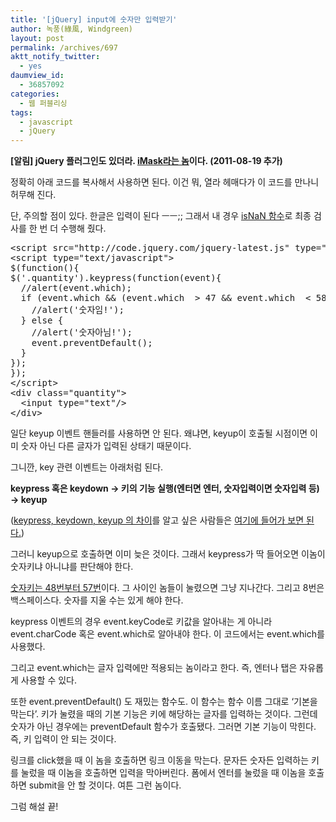```yaml
---
title: '[jQuery] input에 숫자만 입력받기'
author: 녹풍(綠風, Windgreen)
layout: post
permalink: /archives/697
aktt_notify_twitter:
  - yes
daumview_id:
  - 36857092
categories:
  - 웹 퍼블리싱
tags:
  - javascript
  - jQuery
---
```

**[알림] jQuery 플러그인도 있더라. [iMask라는 놈][1]이다. (2011-08-19 추가)**

정확히 아래 코드를 복사해서 사용하면 된다. 이건 뭐, 열라 헤매다가 이 코드를 만나니 허무해 진다.

단, 주의할 점이 있다. 한글은 입력이 된다 ㅡㅡ;; 그래서 내 경우 <a href="http://mytory.net/archives/763" target="_blank">isNaN 함수</a>로 최종 검사를 한 번 더 수행해 줬다.

<pre class="brush:js">&lt;script src="http://code.jquery.com/jquery-latest.js" type="text/javascript"&gt;&lt;/script&gt;
&lt;script type="text/javascript"&gt;
$(function(){
$('.quantity').keypress(function(event){
  //alert(event.which);
  if (event.which && (event.which  &gt; 47 && event.which  &lt; 58 || event.which == 8)) {
    //alert('숫자임!');
  } else {
    //alert('숫자아님!');
    event.preventDefault();
  }
});
});
&lt;/script&gt;
&lt;div class="quantity"&gt;
  &lt;input type="text"/&gt;
&lt;/div&gt;</pre>

일단 keyup 이벤트 핸들러를 사용하면 안 된다. 왜냐면, keyup이 호출될 시점이면 이미 숫자 아닌 다른 글자가 입력된 상태기 때문이다.

그니깐, key 관련 이벤트는 아래처럼 된다.

**keypress 혹은 keydown → 키의 기능 실행(엔터면 엔터, 숫자입력이면 숫자입력 등) → keyup**

(<a href="http://celdee.tistory.com/185" target="_blank">keypress, keydown, keyup 의 차이</a>를 알고 싶은 사람들은 <a href="http://celdee.tistory.com/185" target="_blank">여기에 들어가 보면 된다.</a>)

그러니 keyup으로 호출하면 이미 늦은 것이다. 그래서 keypress가 딱 들어오면 이놈이 숫자키냐 아니냐를 판단해야 한다.

<a href="http://mytory.textcube.com/entry/eventkeyCode-%EB%AA%A9%EB%A1%9D" target="_blank">숫자키는 48번부터 57번</a>이다. 그 사이인 놈들이 눌렸으면 그냥 지나간다. 그리고 8번은 백스페이스다. 숫자를 지울 수는 있게 해야 한다.

keypress 이벤트의 경우 event.keyCode로 키값을 알아내는 게 아니라 event.charCode 혹은 event.which로 알아내야 한다. 이 코드에서는 event.which를 사용했다.

그리고 event.which는 글자 입력에만 적용되는 놈이라고 한다. 즉, 엔터나 탭은 자유롭게 사용할 수 있다.

또한 event.preventDefault() 도 재밌는 함수도. 이 함수는 함수 이름 그대로 &#8216;기본을 막는다&#8217;. 키가 눌렸을 때의 기본 기능은 키에 해당하는 글자를 입력하는 것이다. 그런데 숫자가 아닌 경우에는 preventDefault 함수가 호출됐다. 그러면 기본 기능이 막힌다. 즉, 키 입력이 안 되는 것이다.

링크를 click했을 때 이 놈을 호출하면 링크 이동을 막는다. 문자든 숫자든 입력하는 키를 눌렀을 때 이놈을 호출하면 입력을 막아버린다. 폼에서 엔터를 눌렀을 때 이놈을 호출하면 submit을 안 할 것이다. 여튼 그런 놈이다.

그럼 해설 끝!

 [1]: https://github.com/cwolves/jQuery-iMask